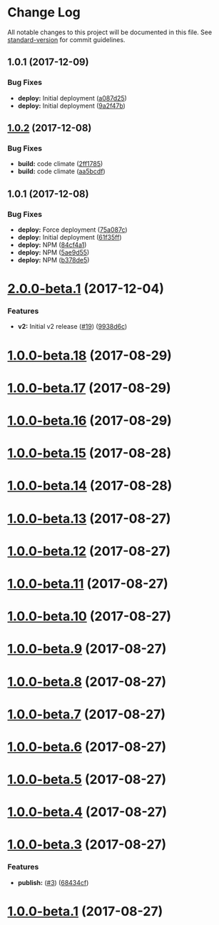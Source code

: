 # Change Log

All notable changes to this project will be documented in this file. See [standard-version](https://github.com/conventional-changelog/standard-version) for commit guidelines.

<a name="1.0.1"></a>
## 1.0.1 (2017-12-09)


### Bug Fixes

* **deploy:** Initial deployment ([a087d25](https://github.com/adam-26/react-router-metadata/commit/a087d25))
* **deploy:** Initial deployment ([9a2f47b](https://github.com/adam-26/react-router-metadata/commit/9a2f47b))



<a name="1.0.2"></a>
## [1.0.2](https://github.com/adam-26/react-html-metadata/compare/v1.0.1...v1.0.2) (2017-12-08)


### Bug Fixes

* **build:** code climate ([2ff1785](https://github.com/adam-26/react-html-metadata/commit/2ff1785))
* **build:** code climate ([aa5bcdf](https://github.com/adam-26/react-html-metadata/commit/aa5bcdf))



<a name="1.0.1"></a>
## 1.0.1 (2017-12-08)


### Bug Fixes

* **deploy:** Force deployment ([75a087c](https://github.com/adam-26/react-html-metadata/commit/75a087c))
* **deploy:** Initial deployment ([61f35ff](https://github.com/adam-26/react-html-metadata/commit/61f35ff))
* **deploy:** NPM ([84cf4a1](https://github.com/adam-26/react-html-metadata/commit/84cf4a1))
* **deploy:** NPM ([5ae9d55](https://github.com/adam-26/react-html-metadata/commit/5ae9d55))
* **deploy:** NPM ([b378de5](https://github.com/adam-26/react-html-metadata/commit/b378de5))



<a name="2.0.0-beta.1"></a>
# [2.0.0-beta.1](https://github.com/adam-26/react-router-dispatcher/compare/v1.0.0-beta.18...v2.0.0-beta.1) (2017-12-04)


### Features

* **v2:** Initial v2 release ([#19](https://github.com/adam-26/react-router-dispatcher/issues/19)) ([9938d6c](https://github.com/adam-26/react-router-dispatcher/commit/9938d6c))



<a name="1.0.0-beta.18"></a>
# [1.0.0-beta.18](https://github.com/adam-26/react-router-dispatcher/compare/v1.0.0-beta.17...v1.0.0-beta.18) (2017-08-29)



<a name="1.0.0-beta.17"></a>
# [1.0.0-beta.17](https://github.com/adam-26/react-router-dispatcher/compare/v1.0.0-beta.16...v1.0.0-beta.17) (2017-08-29)



<a name="1.0.0-beta.16"></a>
# [1.0.0-beta.16](https://github.com/adam-26/react-router-dispatcher/compare/v1.0.0-beta.15...v1.0.0-beta.16) (2017-08-29)



<a name="1.0.0-beta.15"></a>
# [1.0.0-beta.15](https://github.com/adam-26/react-router-dispatcher/compare/v1.0.0-beta.14...v1.0.0-beta.15) (2017-08-28)



<a name="1.0.0-beta.14"></a>
# [1.0.0-beta.14](https://github.com/adam-26/react-router-dispatcher/compare/v1.0.0-beta.13...v1.0.0-beta.14) (2017-08-28)



<a name="1.0.0-beta.13"></a>
# [1.0.0-beta.13](https://github.com/adam-26/react-router-dispatcher/compare/v1.0.0-beta.12...v1.0.0-beta.13) (2017-08-27)



<a name="1.0.0-beta.12"></a>
# [1.0.0-beta.12](https://github.com/adam-26/react-router-dispatcher/compare/v1.0.0-beta.11...v1.0.0-beta.12) (2017-08-27)



<a name="1.0.0-beta.11"></a>
# [1.0.0-beta.11](https://github.com/adam-26/react-router-dispatcher/compare/v1.0.0-beta.10...v1.0.0-beta.11) (2017-08-27)



<a name="1.0.0-beta.10"></a>
# [1.0.0-beta.10](https://github.com/adam-26/react-router-dispatcher/compare/v1.0.0-beta.9...v1.0.0-beta.10) (2017-08-27)



<a name="1.0.0-beta.9"></a>
# [1.0.0-beta.9](https://github.com/adam-26/react-router-dispatcher/compare/v1.0.0-beta.8...v1.0.0-beta.9) (2017-08-27)



<a name="1.0.0-beta.8"></a>
# [1.0.0-beta.8](https://github.com/adam-26/react-router-dispatcher/compare/v1.0.0-beta.7...v1.0.0-beta.8) (2017-08-27)



<a name="1.0.0-beta.7"></a>
# [1.0.0-beta.7](https://github.com/adam-26/react-router-dispatcher/compare/v1.0.0-beta.6...v1.0.0-beta.7) (2017-08-27)



<a name="1.0.0-beta.6"></a>
# [1.0.0-beta.6](https://github.com/adam-26/react-router-dispatcher/compare/v1.0.0-beta.5...v1.0.0-beta.6) (2017-08-27)



<a name="1.0.0-beta.5"></a>
# [1.0.0-beta.5](https://github.com/adam-26/react-router-dispatcher/compare/v1.0.0-beta.4...v1.0.0-beta.5) (2017-08-27)



<a name="1.0.0-beta.4"></a>
# [1.0.0-beta.4](https://github.com/adam-26/react-router-dispatcher/compare/v1.0.0-beta.3...v1.0.0-beta.4) (2017-08-27)



<a name="1.0.0-beta.3"></a>
# [1.0.0-beta.3](https://github.com/adam-26/react-router-dispatcher/compare/v1.0.0-beta.1...v1.0.0-beta.3) (2017-08-27)


### Features

* **publish:** ([#3](https://github.com/adam-26/react-router-dispatcher/issues/3)) ([68434cf](https://github.com/adam-26/react-router-dispatcher/commit/68434cf))



<a name="1.0.0-beta.1"></a>
# [1.0.0-beta.1](https://github.com/adam-26/react-router-dispatcher/compare/v5.1.0...v1.0.0-beta.1) (2017-08-27)
